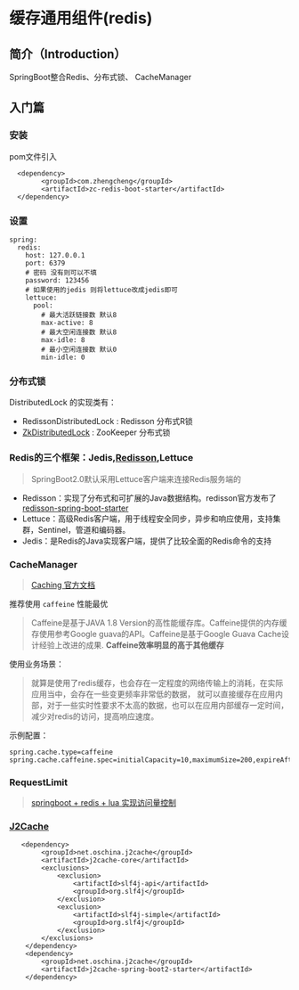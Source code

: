 # 缓存通用组件(redis)

## **简介**（Introduction）

SpringBoot整合Redis、分布式锁、 CacheManager

## **入门篇**

### **安装**

pom文件引入

```
  <dependency>
        <groupId>com.zhengcheng</groupId>
        <artifactId>zc-redis-boot-starter</artifactId>
  </dependency>
```

### **设置**

```
spring:
  redis:
    host: 127.0.0.1
    port: 6379
    # 密码 没有则可以不填
    password: 123456
    # 如果使用的jedis 则将lettuce改成jedis即可
    lettuce:
      pool:
        # 最大活跃链接数 默认8
        max-active: 8
        # 最大空闲连接数 默认8
        max-idle: 8
        # 最小空闲连接数 默认0
        min-idle: 0
```

### 分布式锁 

DistributedLock 的实现类有：
- RedissonDistributedLock : Redisson 分布式R锁
- [ZkDistributedLock](https://gitee.com/zhangquansheng/zhengcheng-parent/tree/master/zc-zk-spring-boot-starter#%E5%88%86%E5%B8%83%E5%BC%8F%E9%94%81-zkdistributedlock) : ZooKeeper 分布式锁


### Redis的三个框架：Jedis,[Redisson](https://github.com/redisson/redisson/wiki/%E7%9B%AE%E5%BD%95),Lettuce

> SpringBoot2.0默认采用Lettuce客户端来连接Redis服务端的

- Redisson：实现了分布式和可扩展的Java数据结构。redisson官方发布了[redisson-spring-boot-starter](https://github.com/redisson/redisson/tree/master/redisson-spring-boot-starter#spring-boot-starter)
- Lettuce：高级Redis客户端，用于线程安全同步，异步和响应使用，支持集群，Sentinel，管道和编码器。
- Jedis：是Redis的Java实现客户端，提供了比较全面的Redis命令的支持


### CacheManager

> [Caching 官方文档](https://docs.spring.io/spring-boot/docs/current/reference/html/spring-boot-features.html#boot-features-caching)

推荐使用 `caffeine` 性能最优
> Caffeine是基于JAVA 1.8 Version的高性能缓存库。Caffeine提供的内存缓存使用参考Google guava的API。Caffeine是基于Google Guava Cache设计经验上改进的成果.
> **Caffeine效率明显的高于其他缓存**


使用业务场景：
> 就算是使用了redis缓存，也会存在一定程度的网络传输上的消耗，在实际应用当中，会存在一些变更频率非常低的数据，
> 就可以直接缓存在应用内部，对于一些实时性要求不太高的数据，也可以在应用内部缓存一定时间，减少对redis的访问，提高响应速度。


示例配置：  
```
spring.cache.type=caffeine
spring.cache.caffeine.spec=initialCapacity=10,maximumSize=200,expireAfterWrite=3s
```

### RequestLimit 
> [springboot + redis + lua 实现访问量控制](https://note.youdao.com/ynoteshare1/index.html?id=7e651aa1410422934aeb92ad1ca2814c&type=note)

### [J2Cache](https://gitee.com/ld/J2Cache)
```
   <dependency>
        <groupId>net.oschina.j2cache</groupId>
        <artifactId>j2cache-core</artifactId>
        <exclusions>
            <exclusion>
                <artifactId>slf4j-api</artifactId>
                <groupId>org.slf4j</groupId>
            </exclusion>
            <exclusion>
                <artifactId>slf4j-simple</artifactId>
                <groupId>org.slf4j</groupId>
            </exclusion>
        </exclusions>
    </dependency>
    <dependency>
        <groupId>net.oschina.j2cache</groupId>
        <artifactId>j2cache-spring-boot2-starter</artifactId>
    </dependency>
```
